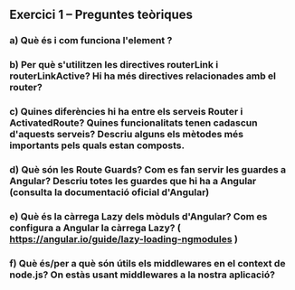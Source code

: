 ## Exercici 1 – Preguntes teòriques

### a) Què és i com funciona l'element <RouterOutlet>?

### b) Per què s'utilitzen les directives routerLink i routerLinkActive? Hi ha més directives relacionades amb el router?

### c) Quines diferències hi ha entre els serveis Router i ActivatedRoute? Quines funcionalitats tenen cadascun d'aquests serveis? Descriu alguns els mètodes més importants pels quals estan composts.

### d) Què són les Route Guards? Com es fan servir les guardes a Angular? Descriu totes les guardes que hi ha a Angular (consulta la documentació oficial d'Angular)

### e) Què és la càrrega Lazy dels mòduls d'Angular? Com es configura a Angular la càrrega Lazy? ( https://angular.io/guide/lazy-loading-ngmodules )

### f) Què és/per a què són útils els middlewares en el context de node.js? On estàs usant middlewares a la nostra aplicació?
